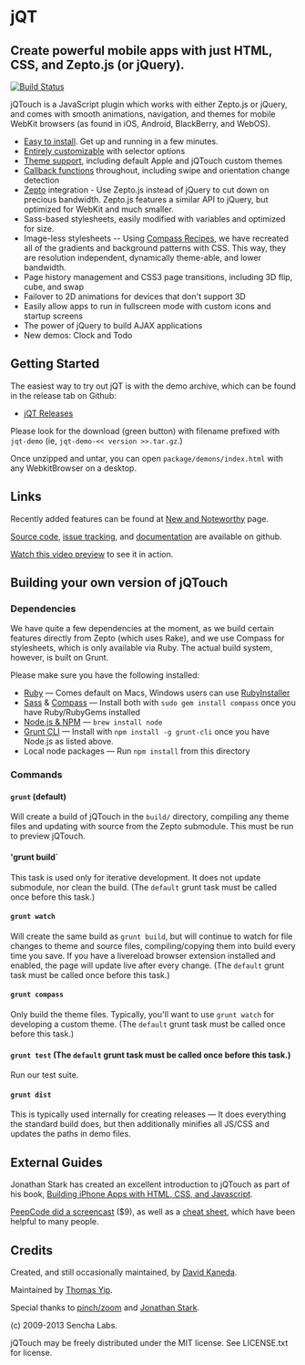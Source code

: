 # jQT

## Create powerful mobile apps with just HTML, CSS, and Zepto.js (or jQuery).

[![Build Status](https://api.travis-ci.org/senchalabs/jQTouch.png?branch=master)](http://travis-ci.org/senchalabs/jQTouch)

jQTouch is a JavaScript plugin which works with either Zepto.js or jQuery, and comes with smooth animations, navigation, and themes for mobile WebKit browsers (as found in iOS, Android, BlackBerry, and WebOS).

- [Easy to install](https://github.com/senchalabs/jQTouch/wiki/Getting-Started). Get up and running in a few minutes.
- [Entirely customizable](https://github.com/senchalabs/jQTouch/wiki/Initialization-Options) with selector options
- [Theme support](https://github.com/senchalabs/jQTouch/wiki/Theming), including default Apple and jQTouch custom themes
- [Callback functions](https://github.com/senchalabs/jQTouch/wiki/Callback-Events) throughout, including swipe and orientation change detection
- [Zepto](https://github.com/madrobby/zepto) integration - Use Zepto.js instead of jQuery to cut down on precious bandwidth. Zepto.js features a similar API to jQuery, but optimized for WebKit and much smaller.
- Sass-based stylesheets, easily modified with variables and optimized for size.
- Image-less stylesheets -- Using [Compass Recipes](https://github.com/senchalabs/compass-recipes), we have recreated all of the gradients and background patterns with CSS. This way, they are resolution independent, dynamically theme-able, and lower bandwidth.
- Page history management and CSS3 page transitions, including 3D flip, cube, and swap
- Failover to 2D animations for devices that don't support 3D
- Easily allow apps to run in fullscreen mode with custom icons and startup screens
- The power of jQuery to build AJAX applications
- New demos: Clock and Todo

## Getting Started

The easiest way to try out jQT is with the demo archive, which can be found in the release tab on Github:

- [jQT Releases](https://github.com/senchalabs/jQTouch/releases)

Please look for the download (green button) with filename prefixed with `jqt-demo` (ie, `jqt-demo-<< version >>.tar.gz`.)

Once unzipped and untar, you can open `package/demons/index.html` with any WebkitBrowser on a desktop.

## Links

Recently added features can be found at [New and Noteworthy](https://github.com/senchalabs/jQTouch/blob/master/VERSIONS.md) page.

[Source code](http://github.com/senchalabs/jQTouch/archives/master), [issue tracking](http://github.com/senchalabs/jQTouch/issues), and [documentation](http://wiki.github.com/senchalabs/jQTouch/) are available on github.

[Watch this video preview](http://www.jqtouch.com/) to see it in action.

## Building your own version of jQTouch

### Dependencies

We have quite a few dependencies at the moment, as we build certain features directly from Zepto (which uses Rake), and we use Compass for stylesheets, which is only available via Ruby. The actual build system, however, is built on Grunt.

Please make sure you have the following installed:

* [Ruby](http://www.ruby-lang.org) — Comes default on Macs, Windows users can use [RubyInstaller](http://rubyinstaller.org)
* [Sass](http://sass-lang.com) & [Compass](http://compass-style.org) — Install both with `sudo gem install compass` once you have Ruby/RubyGems installed
* [Node.js & NPM](http://nodejs.org) — `brew install node`
* [Grunt CLI](http://gruntjs.com) — Install with `npm install -g grunt-cli` once you have Node.js as listed above.
* Local node packages — Run `npm install` from this directory

### Commands

#### `grunt` (default)

Will create a build of jQTouch in the `build/` directory, compiling any theme files and updating with source from the Zepto submodule. This must be run to preview jQTouch.

#### 'grunt build`

This task is used only for iterative development. It does not update submodule, nor clean the build. (The `default` grunt task must be called once before this task.)

#### `grunt watch`

Will create the same build as `grunt build`, but will continue to watch for file changes to theme and source files, compiling/copying them into build every time you save. If you have a livereload browser extension installed and enabled, the page will update live after every change. (The `default` grunt task must be called once before this task.)

#### `grunt compass`

Only build the theme files. Typically, you'll want to use `grunt watch` for developing a custom theme. (The `default` grunt task must be called once before this task.)

#### `grunt test` (The `default` grunt task must be called once before this task.)

Run our test suite.

#### `grunt dist`

This is typically used internally for creating releases — It does everything the standard build does, but then additionally minifies all JS/CSS and updates the paths in demo files.



External Guides
---------------

Jonathan Stark has created an excellent introduction to jQTouch as part of his book, [Building iPhone Apps with HTML, CSS, and Javascript](http://ofps.oreilly.com/titles/9780596805784/chapAnimation.html).

[PeepCode did a screencast](http://peepcode.com/products/jqtouch) ($9), as well as a [cheat sheet](http://blog.peepcode.com/tutorials/2009/jqtouch-cheat-sheet), which have been helpful to many people.

Credits
-------

Created, and still occasionally maintained, by [David Kaneda](http://www.davidkaneda.com).

Maintained by [Thomas Yip](https://github.com/thomasyip).

Special thanks to [pinch/zoom](http://www.pinchzoom.com/) and [Jonathan Stark](http://jonathanstark.com/).

(c) 2009-2013 Sencha Labs.

jQTouch may be freely distributed under the MIT license.
See LICENSE.txt for license.

